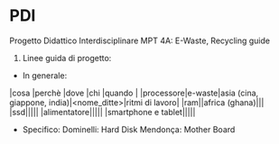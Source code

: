 # PDI
Progetto Didattico Interdisciplinare MPT 4A: E-Waste, Recycling guide

1. Linee guida di progetto:
- In generale:

|cosa      |perchè |dove                        |chi         |quando         |
|processore|e-waste|asia (cina, giappone, india)|<nome_ditte>|ritmi di lavoro|
|ram||africa (ghana)|||
|ssd|||||
|alimentatore|||||
|smartphone e tablet|||||

- Specifico:
Dominelli: Hard Disk
Mendonça: Mother Board
